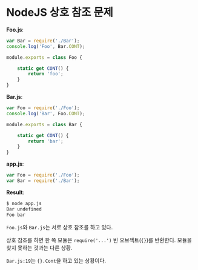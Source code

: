 # NodeJS 상호 참조 문제

**Foo.js**:
```javascript
var Bar = require('./Bar');
console.log('Foo', Bar.CONT);

module.exports = class Foo {

    static get CONT() {
        return 'foo';
    }
}
```

**Bar.js**:
```javascript
var Foo = require('./Foo');
console.log('Bar', Foo.CONT);

module.exports = class Bar {

    static get CONT() {
        return 'bar';
    }
}
```

**app.js**:
```javascript
var Foo = require('./Foo');
var Bar = require('./Bar');
```

**Result**:
```bash
$ node app.js
Bar undefined
Foo bar
```

```Foo.js```와 ```Bar.js```는 서로 상호 참조를 하고 있다.

상호 참조를 하면 한 쪽 모듈은 ```require('...')``` 빈 오브젝트(```{}```)를 반환한다.
모듈을 찾지 못하는 것과는 다른 상황.

```Bar.js:19```는 ```{}.Cont```을 하고 있는 상황이다.
